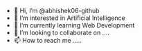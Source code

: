 - 👋 Hi, I’m @abhishek06-github
- 👀 I’m interested in Artificial Intelligence
- 🌱 I’m currently learning Web Development
- 💞️ I’m looking to collaborate on ....
- 📫 How to reach me .....

<!---
abhishek06-github/abhishek06-github is a ✨ special ✨ repository because its `README.md` (this file) appears on your GitHub profile.
You can click the Preview link to take a look at your changes.
--->
